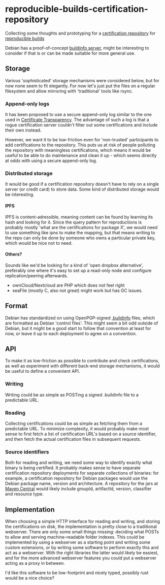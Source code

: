 # reproducible-builds-certification-repository

Collecting some thoughts and prototyping for a [certification repository](https://reproducible-builds.org/docs/sharing-certifications/)
for [reproducible builds](https://reproducible-builds.org)

Debian has a proof-of-concept [buildinfo server](https://github.com/lamby/buildinfo.debian.net),
might be interesting to consider if that is or can be made suitable for more
general use.

## Storage

Various 'sophisticated' storage mechanisms were considered below, but for
now none seem to fit elegantly. For now let's just put the files on a
regular filesystem and allow mirroring with 'traditional' tools like rsync.

### Append-only logs

It has been proposed to use a secure append-only log similar to the one used
in [Certificate Transparency](https://www.certificate-transparency.org). The
advantage of such a log is that a rogue certification server couldn't filter
out some certifications and include their own instead.

However, we want it to be low-friction even for 'non-trusted' participants to
add certifications to the repository. This puts us at risk of people polluting
the repository with meaningless certifications, which means it would be useful to
be able to do maintenance and clean it up - which seems directly at odds with using 
a secure append-only log.

### Distributed storage

It would be good if a certification repository doesn't have to rely on a single
server (or credit card) to store data. Some kind of distributed storage would be
interesting.

#### IPFS

IPFS is content-adressible, meaning content can be found by learning its hash
and looking for it. Since the query pattern for reproductions is probably
mostly 'what are the certifications for package X', we would need to use
something like ipns to make the mapping, but that means writing to the repo
can only be done by someone who owns a particular private key, which would be
nice not to need.

#### Others?

Sounds like we'd be looking for a kind of 'open dropbox alternative',
preferably one where it's easy to set up a read-only node and configure
replication/peering afterwards.

* ownCloud/Nextcloud are PHP which does not feel right
* seaFile (mostly C, also not great) might work but has GC issues.

## Format

Debian has standardized on using OpenPGP-signed [.buildinfo](https://anonscm.debian.org/cgit/reproducible/buildinfo-spec.git/tree/notes/buildinfo.rst) files, which are
formatted as Debian 'control files'. This might seem a bit odd outside of Debian,
but it might be a good start to follow that convention at least for now,
or leave it up to each deployment to agree on a convention.


## API

To make it as low-friction as possible to contribute and check certifications,
as well as experiment with different back-end storage mechanisms, it would be
useful to define a convenient API.

### Writing

Writing could be as simple as POSTing a signed .buildinfo file to a predictable
URL. 

### Reading

Collecting certifications could be as simple as fetching them from a predictable
URL. To minimize complexity, it would probably make most sense to first fetch a
list of certification URL's based on a source identifier, and then fetch the actual
certification files in subsequent requests.

### Source identifiers

Both for reading and writing, we need some way to identify exactly what binary is
being certified. It probably makes sense to have separate certification repository
deployments for separate collections of binaries: for example, a certification
repository for Debian packages would use the Debian package name, version and
architecture. A repository for the jars at [Maven Central](https://search.maven.org)
would likely include groupId, artifactId, version, classifier and resource type.

## Implementation

When choosing a simple HTTP interface for reading and writing, and storing the
certifications on disk, the implementation is pretty close to a traditional
webserver. There are only some small things missing: deciding what POSTs to allow
and serving machine-readable folder indexes. This could be implemented by using
a webserver as a starting point and writing some custom extensions, or by writing
some software to perform exactly this and act as a webserver. With the right
libraries the latter would likely be easiest, and for the more advanced
webserver features you could put a webserver acting as a proxy in between.

I'd like this software to be low-footprint and nicely typed, possibly rust
would be a nice choice?
